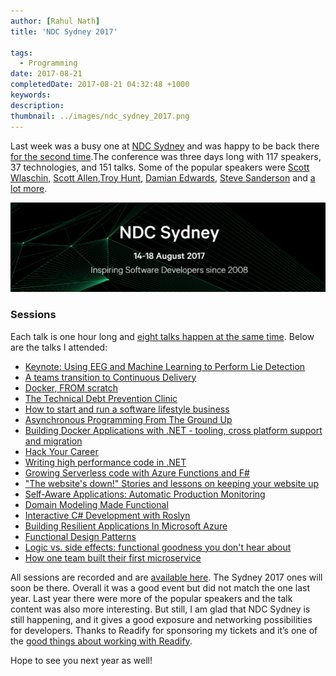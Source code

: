 ```yaml
---
author: [Rahul Nath]
title: 'NDC Sydney 2017'
  
tags:
  - Programming
date: 2017-08-21
completedDate: 2017-08-21 04:32:48 +1000
keywords:
description:
thumbnail: ../images/ndc_sydney_2017.png
---
```


Last week was a busy one at [NDC Sydney](http://ndcsydney.com/) and was happy to be back there [for the second time](http://www.rahulpnath.com/blog/ndc-sydney/).The conference was three days long with 117 speakers, 37 technologies, and 151 talks. Some of the popular speakers were [Scott Wlaschin](https://fsharpforfunandprofit.com/), [Scott Allen](http://odetocode.com/about/scott-allen),[Troy Hunt](https://www.troyhunt.com/), [Damian Edwards](https://twitter.com/DamianEdwards), [Steve Sanderson](http://blog.stevensanderson.com/) and [a lot more](http://ndcsydney.com/speakers/).

<img class="center" alt="NDC Sydney" src="../images/ndc_sydney_2017.png" />

### Sessions

Each talk is one hour long and [eight talks happen at the same time](http://ndcsydney.com/agenda/). Below are the talks I attended:

- [Keynote: Using EEG and Machine Learning to Perform Lie Detection](http://ndcsydney.com/talk/keynote-using-eeg-and-machine-learning-to-perform-lie-detection/)
- [A teams transition to Continuous Delivery](http://ndcsydney.com/talk/a-teams-transition-to-continuous-delivery-1/)
- [Docker, FROM scratch](http://ndcsydney.com/talk/docker-from-scratch/)
- [The Technical Debt Prevention Clinic](http://ndcsydney.com/talk/technical-debt/)
- [How to start and run a software lifestyle business](http://ndcsydney.com/talk/how-to-start-and-run-a-software-lifestyle-business/)
- [Asynchronous Programming From The Ground Up](http://ndcsydney.com/talk/asynchronous-programming-from-the-ground-up/)
- [Building Docker Applications with .NET - tooling, cross platform support and migration](http://ndcsydney.com/talk/building-docker-applications-with-net-tooling-cross-platform-support-and-migration/)
- [Hack Your Career](http://ndcsydney.com/talk/hack_your_career/)
- [Writing high performance code in .NET](http://ndcsydney.com/talk/writing-high-performance-code-in-net/)
- [Growing Serverless code with Azure Functions and F#](http://ndcsydney.com/talk/growing-serverless-code-with-azure-functions-and-f/)
- ["The website's down!" Stories and lessons on keeping your website up](http://ndcsydney.com/talk/the-websites-down-stories-and-lessons-on-keeping-your-website-up/)
- [Self-Aware Applications: Automatic Production Monitoring](http://ndcsydney.com/talk/self-aware-applications-automatic-production-monitoring/)
- [Domain Modeling Made Functional](http://ndcsydney.com/talk/domain-modeling-made-functional/)
- [Interactive C# Development with Roslyn](http://ndcsydney.com/talk/interactive-c-development-with-roslyn/)
- [Building Resilient Applications In Microsoft Azure](http://ndcsydney.com/talk/building-resilient-applications-in-microsoft-azure/)
- [Functional Design Patterns](http://ndcsydney.com/talk/functional-design-patterns/)
- [Logic vs. side effects: functional goodness you don't hear about](http://ndcsydney.com/talk/logic-vs-side-effects-functional-goodness-you-dont-hear-about/)
- [How one team built their first microservice](http://ndcsydney.com/talk/how-one-team-built-their-first-microservice/)

All sessions are recorded and are [available here](https://vimeo.com/ndcconferences). The Sydney 2017 ones will soon be there. Overall it was a good event but did not match the one last year. Last year there were more of the popular speakers and the talk content was also more interesting. But still, I am glad that NDC Sydney is still happening, and it gives a good exposure and networking possibilities for developers. Thanks to Readify for sponsoring my tickets and it’s one of the [good things about working with Readify](http://www.rahulpnath.com/blog/finding-a-job-abroad/).

Hope to see you next year as well!
